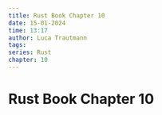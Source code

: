 ```yaml
---
title: Rust Book Chapter 10
date: 15-01-2024
time: 13:17
author: Luca Trautmann
tags: 
series: Rust
chapter: 10
---
```

# Rust Book Chapter 10











